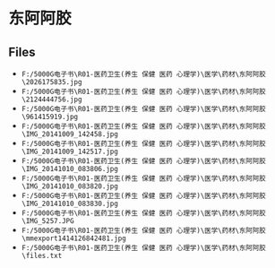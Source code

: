 # 东阿阿胶

## Files

- `F:/5000G电子书\R01-医药卫生(养生 保健 医药 心理学)\医学\药材\东阿阿胶\2026175835.jpg`
- `F:/5000G电子书\R01-医药卫生(养生 保健 医药 心理学)\医学\药材\东阿阿胶\2124444756.jpg`
- `F:/5000G电子书\R01-医药卫生(养生 保健 医药 心理学)\医学\药材\东阿阿胶\961415919.jpg`
- `F:/5000G电子书\R01-医药卫生(养生 保健 医药 心理学)\医学\药材\东阿阿胶\IMG_20141009_142458.jpg`
- `F:/5000G电子书\R01-医药卫生(养生 保健 医药 心理学)\医学\药材\东阿阿胶\IMG_20141009_142517.jpg`
- `F:/5000G电子书\R01-医药卫生(养生 保健 医药 心理学)\医学\药材\东阿阿胶\IMG_20141010_083806.jpg`
- `F:/5000G电子书\R01-医药卫生(养生 保健 医药 心理学)\医学\药材\东阿阿胶\IMG_20141010_083820.jpg`
- `F:/5000G电子书\R01-医药卫生(养生 保健 医药 心理学)\医学\药材\东阿阿胶\IMG_20141010_083830.jpg`
- `F:/5000G电子书\R01-医药卫生(养生 保健 医药 心理学)\医学\药材\东阿阿胶\IMG_5257.JPG`
- `F:/5000G电子书\R01-医药卫生(养生 保健 医药 心理学)\医学\药材\东阿阿胶\mmexport1414126842481.jpg`
- `F:/5000G电子书\R01-医药卫生(养生 保健 医药 心理学)\医学\药材\东阿阿胶\files.txt`

